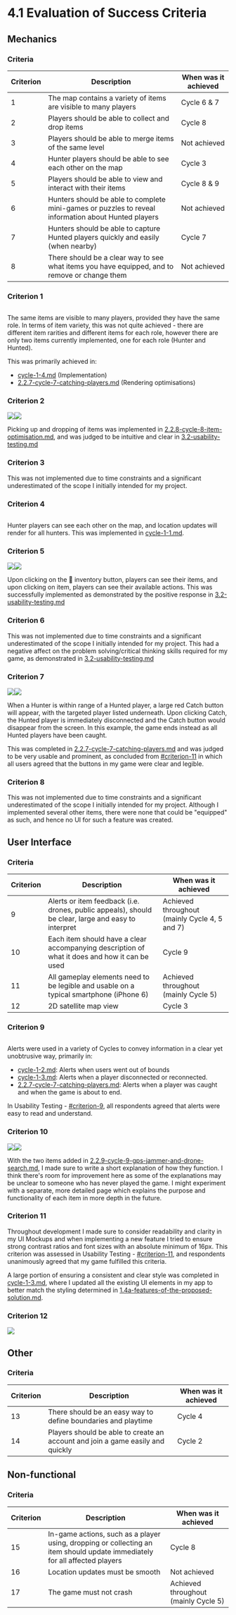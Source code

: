 # 4.1 Evaluation of Success Criteria

## Mechanics

### Criteria

| Criterion | Description                                                                                         | When was it achieved |
| --------- | --------------------------------------------------------------------------------------------------- | -------------------- |
| 1         | The map contains a variety of items are visible to many players                                     | Cycle 6 & 7          |
| 2         | Players should be able to collect and drop items                                                    | Cycle 8              |
| 3         | Players should be able to merge items of the same level                                             | Not achieved         |
| 4         | Hunter players should be able to see each other on the map                                          | Cycle 3              |
| 5         | Players should be able to view and interact with their items                                        | Cycle 8 & 9          |
| 6         | Hunters should be able to complete mini-games or puzzles to reveal information about Hunted players | Not achieved         |
| 7         | Hunters should be able to capture Hunted players quickly and easily (when nearby)                   | Cycle 7              |
| 8         | There should be a clear way to see what items you have equipped, and to remove or change them       | Not achieved         |

### Criterion 1

<figure><img src="../.gitbook/assets/image (1) (3).png" alt=""><figcaption></figcaption></figure>

The same items are visible to many players, provided they have the same role. In terms of item variety, this was not quite achieved - there are different item rarities and different items for each role, however there are only two items currently implemented, one for each role (Hunter and Hunted).&#x20;

This was primarily achieved in:

* [cycle-1-4.md](../design-and-development/cycle-1-4.md "mention") (Implementation)
* [2.2.7-cycle-7-catching-players.md](../design-and-development/2.2.7-cycle-7-catching-players.md "mention") (Rendering optimisations)

### Criterion 2

![](<../.gitbook/assets/image (3).png>)![](<../.gitbook/assets/image (2).png>)

Picking up and dropping of items was implemented in [2.2.8-cycle-8-item-optimisation.md](../design-and-development/2.2.8-cycle-8-item-optimisation.md "mention"), and was judged to be intuitive and clear in [3.2-usability-testing.md](../3-testing/3.2-usability-testing.md "mention")

### Criterion 3

This was not implemented due to time constraints and a significant underestimated of the scope I initially intended for my project.

### Criterion 4

<figure><img src="../.gitbook/assets/image (1) (1).png" alt=""><figcaption></figcaption></figure>

Hunter players can see each other on the map, and location updates will render for all hunters. This was implemented in [cycle-1-1.md](../design-and-development/cycle-1-1.md "mention").

### Criterion 5

![](<../.gitbook/assets/localhost\_3000\_create(iPhone 12 Pro).png>)![](<../.gitbook/assets/localhost\_3000\_create(iPhone 12 Pro) (1) (1).png>)

Upon clicking on the 🎒 inventory button, players can see their items, and upon clicking on item, players can see their available actions. This was successfully implemented as demonstrated by the positive response in [3.2-usability-testing.md](../3-testing/3.2-usability-testing.md "mention")

### Criterion 6

This was not implemented due to time constraints and a significant underestimated of the scope I initially intended for my project. This had a negative affect on the problem solving/critical thinking skills required for my game, as demonstrated in [3.2-usability-testing.md](../3-testing/3.2-usability-testing.md "mention")

### Criterion 7

![](<../.gitbook/assets/localhost\_3000\_(iPhone 12 Pro) (3).png>)![](<../.gitbook/assets/localhost\_3000\_(iPhone 12 Pro) (4).png>)

When a Hunter is within range of a Hunted player, a large red Catch button will appear, with the targeted player listed underneath. Upon clicking Catch, the Hunted player is immediately disconnected and the Catch button would disappear from the screen. In this example, the game ends instead as all Hunted players have been caught.

This was completed in [2.2.7-cycle-7-catching-players.md](../design-and-development/2.2.7-cycle-7-catching-players.md "mention") and was judged to be very usable and prominent, as concluded from [#criterion-11](../3-testing/3.2-usability-testing.md#criterion-11 "mention") in which all users agreed that the buttons in my game were clear and legible.

### Criterion 8

This was not implemented due to time constraints and a significant underestimated of the scope I initially intended for my project. Although I implemented several other items, there were none that could be "equipped" as such, and hence no UI for such a feature was created.

## User Interface

### Criteria

| Criterion | Description                                                                                         | When was it achieved                           |
| --------- | --------------------------------------------------------------------------------------------------- | ---------------------------------------------- |
| 9         | Alerts or item feedback (i.e. drones, public appeals), should be clear, large and easy to interpret | Achieved throughout (mainly Cycle 4, 5 and 7)  |
| 10        | Each item should have a clear accompanying description of what it does and how it can be used       | Cycle 9                                        |
| 11        | All gameplay elements need to be legible and usable on a typical smartphone (iPhone 6)              | Achieved throughout (mainly Cycle 5)           |
| 12        | 2D satellite map view                                                                               | Cycle 3                                        |

### Criterion 9

<figure><img src="../.gitbook/assets/image (1).png" alt=""><figcaption></figcaption></figure>

Alerts were used in a variety of Cycles to convey information in a clear yet unobtrusive way, primarily in:

* [cycle-1-2.md](../design-and-development/cycle-1-2.md "mention"): Alerts when users went out of bounds
* [cycle-1-3.md](../design-and-development/cycle-1-3.md "mention"): Alerts when a player disconnected or reconnected.
* [2.2.7-cycle-7-catching-players.md](../design-and-development/2.2.7-cycle-7-catching-players.md "mention"): Alerts when a player was caught and when the game is about to end.

In Usability Testing - [#criterion-9](../3-testing/3.2-usability-testing.md#criterion-9 "mention"), all respondents agreed that alerts were easy to read and understand.

### Criterion 10

![](<../.gitbook/assets/localhost\_3000\_(iPhone 12 Pro) (5).png>)![](<../.gitbook/assets/localhost\_3000\_(iPhone 12 Pro) (1).png>)

With the two items added in [2.2.9-cycle-9-gps-jammer-and-drone-search.md](../design-and-development/2.2.9-cycle-9-gps-jammer-and-drone-search.md "mention"), I made sure to write a short explanation of how they function. I think there's room for improvement here as some of the explanations may be unclear to someone who has never played the game. I might experiment with a separate, more detailed page which explains the purpose and functionality of each item in more depth in the future.

### Criterion 11

Throughout development I made sure to consider readability and clarity in my UI Mockups and when implementing a new feature I tried to ensure strong contrast ratios and font sizes with an absolute minimum of 16px. This criterion was assessed in Usability Testing - [#criterion-11](../3-testing/3.2-usability-testing.md#criterion-11 "mention"), and respondents unanimously agreed that my game fulfilled this criteria.

A large portion of ensuring a consistent and clear style was completed in [cycle-1-3.md](../design-and-development/cycle-1-3.md "mention"), where I updated all the existing UI elements in my app to better match the styling determined in [1.4a-features-of-the-proposed-solution.md](../1-analysis/1.4a-features-of-the-proposed-solution.md "mention").

### Criterion 12

![](../.gitbook/assets/image.png)

## Other

### Criteria

| Criterion | Description                                                                    | When was it achieved |
| --------- | ------------------------------------------------------------------------------ | -------------------- |
| 13        | There should be an easy way to define boundaries and playtime                  | Cycle 4              |
| 14        | Players should be able to create an account and join a game easily and quickly | Cycle 2              |

## Non-functional

### Criteria

| Criterion | Description                                                                                                                | When was it achieved                 |
| --------- | -------------------------------------------------------------------------------------------------------------------------- | ------------------------------------ |
| 15        | In-game actions, such as a player using, dropping or collecting an item should update immediately for all affected players | Cycle 8                              |
| 16        | Location updates must be smooth                                                                                            | Not achieved                         |
| 17        | The game must not crash                                                                                                    | Achieved throughout (mainly Cycle 5) |

